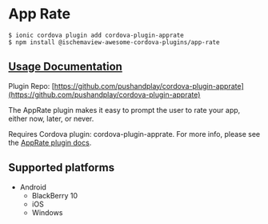 # App Rate

```text
$ ionic cordova plugin add cordova-plugin-apprate
$ npm install @ischemaview-awesome-cordova-plugins/app-rate
```

## [Usage Documentation](https://danielsogl.gitbook.io/awesome-cordova-plugins/plugins/app-rate/)

Plugin Repo: [https://github.com/pushandplay/cordova-plugin-apprate](https://github.com/pushandplay/cordova-plugin-apprate)

The AppRate plugin makes it easy to prompt the user to rate your app, either now, later, or never.

Requires Cordova plugin: cordova-plugin-apprate. For more info, please see the [AppRate plugin docs](https://github.com/pushandplay/cordova-plugin-apprate).

## Supported platforms

* Android
  * BlackBerry 10
  * iOS
  * Windows

